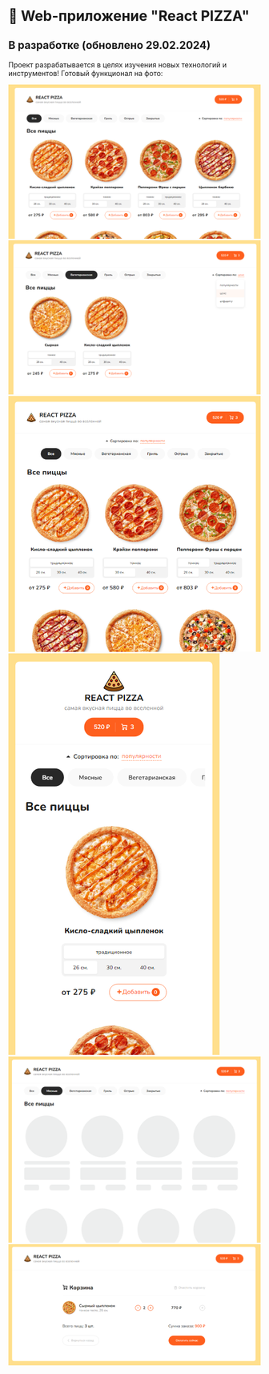 <h1 style="margin: 0 auto">🍕 Web-приложение "React PIZZA"</h1>
<h2>В разработке (обновлено 29.02.2024)</h2>
<p>Проект разрабатывается в целях изучения новых технологий и инструментов! Готовый функционал на фото:</p>
<img src="Screenshot_1.png">
<img src="Screenshot_2.png">
<img src="Screenshot_3.png">
<img src="Screenshot_4.png">
<img src="Screenshot_5.png">
<img src="Screenshot_6.png">
